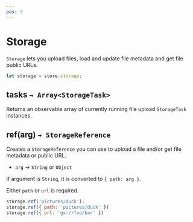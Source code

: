 ```yaml
---
pos: 3
---
```


# Storage

`Storage` lets you upload files, load and update file metadata and get file public URLs.

``` javascript
let storage = store.storage;
```

## tasks `→ Array<StorageTask>`

Returns an observable array of currently running file upload `StorageTask` instances.

## ref(arg) `→ StorageReference`

Creates a `StorageReference` you can use to upload a file and/or get file metadata or public URL.

* `arg` → `String` or `Object`

If argument is `String`, it is converted to `{ path: arg }`.

Either `path` or `url` is required.

``` javascript
storage.ref('pictures/duck');
storage.ref({ path: 'pictures/duck' })
storage.ref({ url: 'gs://foo/bar' })
```
